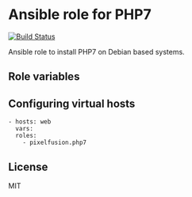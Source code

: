 Ansible role for PHP7
=====================

[![Build Status](https://travis-ci.org/pixelfusion/ansible-php7.svg?branch=master)](https://travis-ci.org/pixelfusion/ansible-php7)

Ansible role to install PHP7 on Debian based systems.

Role variables
--------------


Configuring virtual hosts
-------------------------

```
- hosts: web
  vars:
  roles:
    - pixelfusion.php7
```

License
-------

MIT

